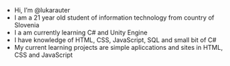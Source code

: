 - Hi, I’m @lukarauter
- I am a 21 year old student of information technology from country of Slovenia
- I a am currently learning C# and Unity Engine 
- I have knowledge of HTML, CSS, JavaScript, SQL and small bit of C#
- My current learning projects are simple apliccations and sites in HTML, CSS and JavaScript

<!---
lukarauter/lukarauter is a ✨ special ✨ repository because its `README.md` (this file) appears on your GitHub profile.
You can click the Preview link to take a look at your changes.
--->
